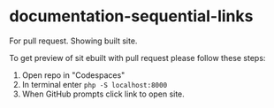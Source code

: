 # documentation-sequential-links
For pull request. Showing built site.

To get preview of sit ebuilt with pull request please follow these steps:
 1. Open repo in "Codespaces"
 2. In terminal enter ` php -S localhost:8000 `
 3. When GitHub prompts click link to open site.
